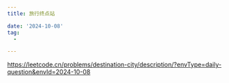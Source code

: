 ```yaml
---
title: 旅行终点站

date: '2024-10-08'
tag:
  -

---
```

https://leetcode.cn/problems/destination-city/description/?envType=daily-question&envId=2024-10-08